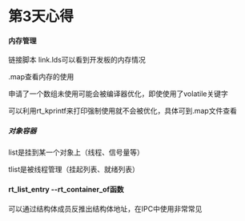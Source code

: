 # 第3天心得

#### 内存管理

链接脚本 link.lds可以看到开发板的内存情况

.map查看内存的使用

申请了一个数组未使用可能会被编译器优化，即使使用了volatile关键字

可以利用rt_kprintf来打印强制使用就不会被优化，具体可到.map文件查看



##### 对象容器

list是挂到某一个对象上（线程、信号量等）

tlist是被线程管理（挂起列表、就绪列表）



#### rt_list_entry --rt_container_of函数

可以通过结构体成员反推出结构体地址，在IPC中使用非常常见